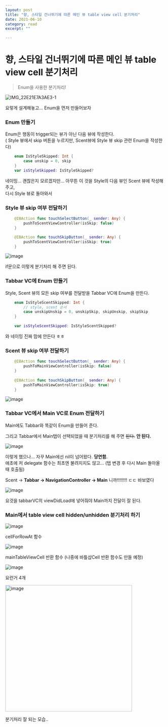 ```yaml
---
layout: post
title: "향, 스타일 건너뛰기에 따른 메인 뷰 table view cell 분기처리" 
date: 2021-06-10
category: read 
excerpt: ""

---
```


# 향, 스타일 건너뛰기에 따른 메인 뷰 table view cell 분기처리

> Enum을 사용한 분기처리!

![IMG_22E21E7A3AE3-1](https://user-images.githubusercontent.com/28949235/121480569-2be56300-ca06-11eb-8bd7-3e97d442cbbc.jpeg)



요렇게 설계해놓고... Enum을 먼저 만들어보자

### Enum 만들기

Enum은 행동이 trigger되는 뷰가 아닌 다음 뷰에 작성한다.  
( Style 뷰에서 skip 버튼을 누르지만, Scent뷰에 Style 뷰 skip 관련 Enum을 작성한다)

```swift
    enum IsStyleSkipped: Int {
        case unskip = 0, skip
    }
    var isStyleSkipped: IsStyleSkipped?
```

네이밍... 괜찮은지 모르겠지만... 아무튼 이 것을 Style의 다음 뷰인 Scent 뷰에 작성해주고,  
다시 Style 뷰로 돌아와서

### Style 뷰 skip 여부 전달하기

```swift
    @IBAction func touchSelectButton(_ sender: Any) {
        pushToScentViewController(isSkip: false)
    }

    @IBAction func touchSkipButton(_ sender: Any) {
        pushToScentViewController(isSkip: true)
    }
```

![image](https://user-images.githubusercontent.com/28949235/121482219-e3c74000-ca07-11eb-917a-9a31d831c037.png)

if문으로 이렇게 분기처리 해 주면 된다.



### Tabbar VC에 Enum 만들기

Style, Scent 뷰의 모든 skip 여부를 전달받을 Tabbar VC에 Enum을 만든다.

```swift
    enum IsStyleScentSkipped: Int {
        // style, scent 순서
        case unskipUnskip = 0, unskipSkip, skipUnskip, skipSkip
    }
    
    var isStyleScentSkipped: IsStyleScentSkipped?
```

와 네이밍 진짜 맘에 안든다 ㅎㅎ

### Scent 뷰 skip 여부 전달하기

```swift
    @IBAction func touchSelectButton(_ sender: Any) {
        pushToMainViewController(isSkip: false)
    }
    
    @IBAction func touchSkipButton(_ sender: Any) {
        pushToMainViewController(isSkip: true)
    }
```

![image](https://user-images.githubusercontent.com/28949235/121484135-e3c83f80-ca09-11eb-8c08-57762499c716.png)

### Tabbar VC에서 Main VC로 Enum 전달하기

Main에도 Tabbar와 똑같이 Enum을 만들어 준다.

그리고 Tabbar에서 Main탭이 선택되었을 때 분기처리를 해 주면 ~~된다.~~ **안 된다.**

![image](https://user-images.githubusercontent.com/28949235/121484649-64873b80-ca0a-11eb-8357-e29643771aaf.png)

이렇게 했으나... 자꾸 Main에선 nil이 넘어왔다.
**당연함.**  
애초에 저 delegate 함수는 최초엔 불려지지도 않고... (탭 변경 후 다시 Main 돌아올 때 호출됨)

Scent -> **Tabbar -> NavigationController -> Main** 니까!!!!!!!!  ㄷㄷ 바보였다

![image](https://user-images.githubusercontent.com/28949235/121487545-26d7e200-ca0d-11eb-841a-c344da4a41db.png)

요것을 tabbarVC의 viewDidLoad에 넣어줘야 Main까지 전달이 잘 된다.

### Main에서 table view cell hidden/unhidden 분기처리 하기

![image](https://user-images.githubusercontent.com/28949235/121490561-1b39ea80-ca10-11eb-9662-2b1a889b406b.png)

cellForRowAt 함수



![image](https://user-images.githubusercontent.com/28949235/121490714-3efd3080-ca10-11eb-9f1e-93800c6d43b1.png)

mainTableViewCell 반환 함수 (나중에 바틀샵Cell 반환 함수도 만들 예정)



![image](https://user-images.githubusercontent.com/28949235/121490657-31e04180-ca10-11eb-992e-33145f78364b.png)

요런거 4개

<img src="https://user-images.githubusercontent.com/28949235/121490853-6227e000-ca10-11eb-9a68-07f26ef1e673.png" alt="image" width=400px />

분기처리 잘 되는 모습..

